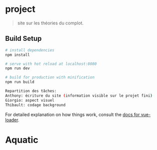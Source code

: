 # project

> site sur les théories du complot. 

## Build Setup

``` bash
# install dependencies
npm install

# serve with hot reload at localhost:8080
npm run dev

# build for production with minification
npm run build

Repartition des tâches:
Anthony: écriture du site (information visible sur le projet fini)
Giorgio: aspect visuel
Thibault: codage background

```

For detailed explanation on how things work, consult the [docs for vue-loader](http://vuejs.github.io/vue-loader).
# Aquatic

